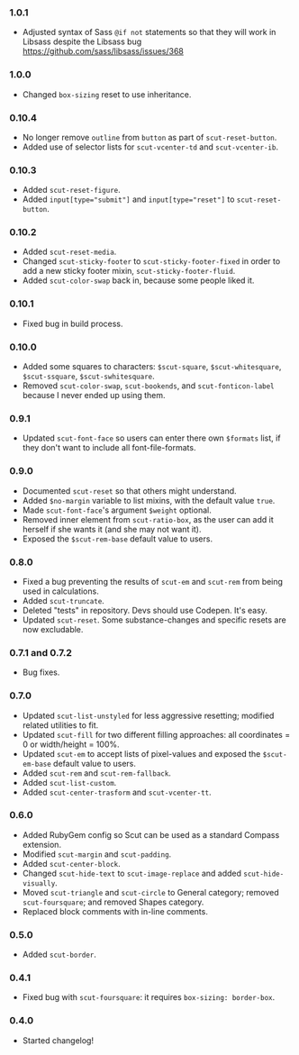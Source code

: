 ### 1.0.1
- Adjusted syntax of Sass `@if not` statements so that they will work in Libsass despite the Libsass bug https://github.com/sass/libsass/issues/368

### 1.0.0
- Changed `box-sizing` reset to use inheritance.

### 0.10.4
- No longer remove `outline` from `button` as part of `scut-reset-button`.
- Added use of selector lists for `scut-vcenter-td` and `scut-vcenter-ib`.

### 0.10.3
- Added `scut-reset-figure`.
- Added `input[type="submit"]` and `input[type="reset"]` to `scut-reset-button`.

### 0.10.2
- Added `scut-reset-media`.
- Changed `scut-sticky-footer` to `scut-sticky-footer-fixed` in order to add a new sticky footer mixin, `scut-sticky-footer-fluid`.
- Added `scut-color-swap` back in, because some people liked it.

### 0.10.1
- Fixed bug in build process.

### 0.10.0
- Added some squares to characters: `$scut-square`, `$scut-whitesquare`, `$scut-ssquare`, `$scut-swhitesquare`.
- Removed `scut-color-swap`, `scut-bookends`, and `scut-fonticon-label` because I never ended up using them.

### 0.9.1
- Updated `scut-font-face` so users can enter there own `$formats` list, if they don't want to include all font-file-formats.

### 0.9.0
- Documented `scut-reset` so that others might understand.
- Added `$no-margin` variable to list mixins, with the default value `true`.
- Made `scut-font-face`'s argument `$weight` optional.
- Removed inner element from `scut-ratio-box`, as the user can add it herself if she wants it (and she may not want it).
- Exposed the `$scut-rem-base` default value to users.

### 0.8.0
- Fixed a bug preventing the results of `scut-em` and `scut-rem` from being used in calculations.
- Added `scut-truncate`.
- Deleted "tests" in repository. Devs should use Codepen. It's easy.
- Updated `scut-reset`. Some substance-changes and specific resets are now excludable.

### 0.7.1 and 0.7.2
- Bug fixes.

### 0.7.0
- Updated `scut-list-unstyled` for less aggressive resetting; modified related utilities to fit.
- Updated `scut-fill` for two different filling approaches: all coordinates = 0 or width/height = 100%.
- Updated `scut-em` to accept lists of pixel-values and exposed the `$scut-em-base` default value to users.
- Added `scut-rem` and `scut-rem-fallback`.
- Added `scut-list-custom`.
- Added `scut-center-trasform` and `scut-vcenter-tt`.

### 0.6.0
- Added RubyGem config so Scut can be used as a standard Compass extension.
- Modified `scut-margin` and `scut-padding`.
- Added `scut-center-block`.
- Changed `scut-hide-text` to `scut-image-replace` and added `scut-hide-visually`.
- Moved `scut-triangle` and `scut-circle` to General category; removed `scut-foursquare`; and removed Shapes category.
- Replaced block comments with in-line comments.

### 0.5.0
- Added `scut-border`.

### 0.4.1
- Fixed bug with `scut-foursquare`: it requires `box-sizing: border-box`.

### 0.4.0
- Started changelog!
